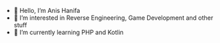 - 👋 Hello, I’m Anis Hanifa
- 👀 I’m interested in Reverse Engineering, Game Development and other stuff
- 🌱 I’m currently learning PHP and Kotlin
<!---
- 💞️ I’m looking to collaborate on ...
- 📫 How to reach me ...
--->
<!---
anishanifa/anishanifa is a ✨ special ✨ repository because its `README.md` (this file) appears on your GitHub profile.
You can click the Preview link to take a look at your changes.
--->
